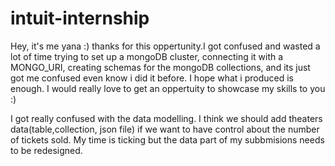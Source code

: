 # intuit-internship

Hey, it's me yana :)
thanks for this oppertunity.I got confused and wasted a lot of time trying to set up a mongoDB cluster, connecting it with a MONGO_URI, creating schemas for the mongoDB collections, and its just got me confused even know i did it before.
I hope what i produced is enough. I would really love to get an oppertuity to showcase my skills to you :)

I got really confused with the data modelling. I think we should add theaters data(table,collection, json file) if we want to have control about the number of tickets sold. My time is ticking but the data part of my subbmisions needs to be redesigned.
